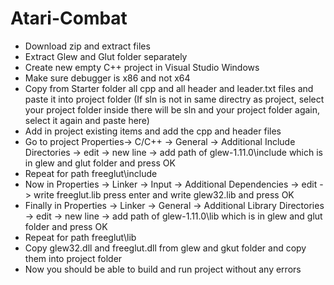 # Atari-Combat
- Download zip and extract files
- Extract Glew and Glut folder separately
- Create new empty C++ project in Visual Studio Windows
- Make sure debugger is x86 and not x64
- Copy from Starter folder all cpp and all header and leader.txt files and paste it into project folder (If sln is not in same directry as project, select your project folder inside there will be sln and your project folder again, select it again and paste here)
- Add in project existing items and add the cpp and header files
- Go to project Properties-> C/C++ -> General -> Additional Include Directories -> edit -> new line -> add path of glew-1.11.0\include which is in glew and glut folder and press OK
- Repeat for path  freeglut\include
- Now in Properties -> Linker -> Input -> Additional Dependencies -> edit -> write freeglut.lib press enter and write glew32.lib and press OK
- Finally in Properties -> Linker -> General -> Additional Library Directories -> edit -> new line -> add path of glew-1.11.0\lib which is in glew and glut folder and press OK
- Repeat for path  freeglut\lib
- Copy glew32.dll and freeglut.dll from glew and gkut folder and copy them into project folder
- Now you should be able to build and run project without any errors
